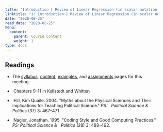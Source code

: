 ```yaml
---
title: "Introduction | Review of Linear Regression (in scalar notation) and Mini Math Refresher"
linktitle: "1: Introduction | Review of Linear Regression (in scalar notation) and Mini Math Refresher"
date: "2020-08-25"
read_date: "2020-08-25"
menu:
  content:
    parent: Course Content
    weight: 1
type: docs
---
```


## Readings

- The [syllabus](/syllabus/), [content](/content/), [examples](/example/), and [assignments](/assigment/) pages for this meeting

- <i class="fas fa-book"></i> &nbsp;Chapters 9–11 in Kellstedt and Whitten

- <i class="fas fa-newspaper"></i> &nbsp;Hill, Kim Quaile. 2004. "Myths about the Physical Sciences and Their Implications for Teaching Political Science."  <em>PS: &nbsp;&nbsp;Political Science & Politics </em> (37) 3: 467–471.

- <i class="fas fa-newspaper"></i> &nbsp;Nagler, Jonathan. 1995. "Coding Style and Good Computing Practices."  <em>PS: Political Science & &nbsp;&nbsp;Politics </em> (28) 3: 488–492.


